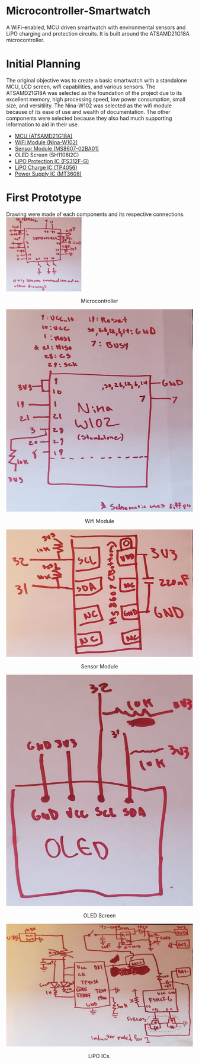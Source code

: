 # Microcontroller-Smartwatch
 A WiFi-enabled, MCU driven smartwatch with environmental sensors and LiPO charging and protection circuits. It is built around the ATSAMD21G18A microcontroller.

# Initial Planning
  The original objective was to create a basic smartwatch with a standalone MCU, LCD screen, wifi capabilities, and various sensors. The ATSAMD21G18A was selected as the foundation of the project due to its excellent memory, high processing speed, low power consumption, small size, and versitility. The Nina-W102 was selected as the wifi module because of its ease of use and wealth of documentation. The other components were selected because they also had much supporting information to aid in their use.
  
-  [MCU (ATSAMD21G18A)](https://cdn.sparkfun.com/datasheets/Dev/Arduino/Boards/Atmel-42181-SAM-D21_Datasheet.pdf)
-  [WiFi Module (Nina-W102)](https://content.u-blox.com/sites/default/files/NINA-W10_DataSheet_UBX-17065507.pdf)
-  [Sensor Module (MS8607-02BA01)](https://www.te.com/commerce/DocumentDelivery/DDEController?Action=showdoc&DocId=Data+Sheet%7FMS8607-02BA01%7FB3%7Fpdf%7FEnglish%7FENG_DS_MS8607-02BA01_B3.pdf%7FCAT-BLPS0018)
-  OLED Screen (SH1106I2C)
-  [LiPO Protection IC (FS312F-G)](https://pdf1.alldatasheet.com/datasheet-pdf/view/1132811/FORTUNE/FS312F-G.html)
-  [LiPO Charge IC (TP4056)](https://dlnmh9ip6v2uc.cloudfront.net/datasheets/Prototyping/TP4056.pdf)
-  [Power Supply IC (MT3608)](https://www.olimex.com/Products/Breadboarding/BB-PWR-3608/resources/MT3608.pdf)

# First Prototype
 Drawing were made of each components and its respective connections. 
<img src="Images/20230507_133534.jpg" width="203" height="200">
<center>Microcontroller</center>

![Wifi Module](Images/20230507_133614.jpg)
<center>Wifi Module</center>

![Sensors](Images/20230507_133515.jpg)
<center>Sensor Module</center>

![OLED](Images/20230507_133628.jpg)
<center>OLED Screen</center>

![LiPO ICs](Images/20230507_133550.jpg)
<center>LiPO ICs.</center>
